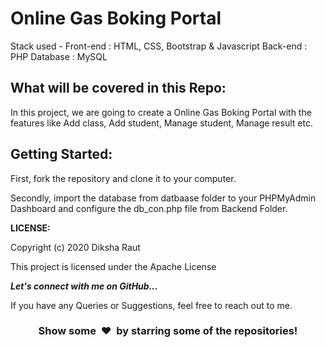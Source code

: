 # Online Gas Boking Portal

Stack used - 
Front-end : HTML, CSS, Bootstrap & Javascript 
Back-end : PHP Database : MySQL

## What will be covered in this Repo:
In this project, we are going to create a Online Gas Boking Portal with the features like Add class, Add student, Manage student, Manage result etc.

## Getting Started:

First, fork the repository and clone it to your computer.

Secondly, import the database from datbaase folder to your PHPMyAdmin Dashboard and configure the db_con.php file from Backend Folder.

<b>LICENSE:</b>

Copyright (c) 2020 Diksha Raut

This project is licensed under the Apache License

  <b><i>Let's connect with me on GitHub...</i></b>

If you have any Queries or Suggestions, feel free to reach out to me.

<h3 align="center">Show some &nbsp;❤️&nbsp; by starring some of the repositories!</h3>

